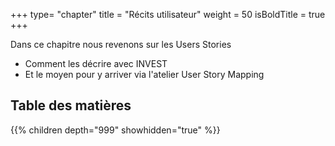 +++
type= "chapter"
title = "Récits utilisateur"
weight = 50
isBoldTitle = true
+++

Dans ce chapitre nous revenons sur les Users Stories
- Comment les décrire avec INVEST
- Et le moyen pour y arriver via l'atelier User Story Mapping

## Table des matières
{{% children depth="999" showhidden="true" %}}